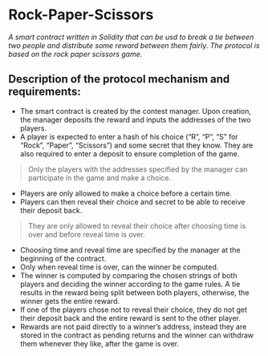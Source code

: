 
# Rock-Paper-Scissors
*A smart contract written in Solidity that can be usd to break a tie between two people and distribute some reward between them fairly. The protocol is based on the rock paper scissors game.*



## Description of the protocol mechanism and requirements:



 - The smart contract is created by the contest manager. Upon creation,
   the manager deposits the reward and inputs the addresses of the two
   players.
 - A player is expected to enter a hash of his choice (“R”, “P”, “S” for
   “Rock”, “Paper”, “Scissors”) and some secret that they know. They are
   also required to enter a deposit to ensure completion of the game.

> Only the players with the addresses specified by the manager can
> participate in the game and make a choice.

 - Players are only allowed to make a choice before a certain time.
 - Players can then reveal their choice and secret to be able to receive
   their deposit back. 
   

> They are only allowed to reveal their choice after choosing time is
> over and before reveal time is over.

 - Choosing time and reveal time are specified by the manager at the
   beginning of the contract.
 - Only when reveal time is over, can the winner be computed.
 - The winner is computed by comparing the chosen strings of both
   players and deciding the winner according to the game rules. A tie
   results in the reward being split between both players, otherwise,
   the winner gets the entire reward.
 - If one of the players chose not to reveal their choice, they do not
   get their deposit back and the entire reward is sent to the other
   player.
 - Rewards are not paid directly to a winner’s address, instead they are
   stored in the contract as pending returns and the winner can withdraw
   them whenever they like, after the game is over.
